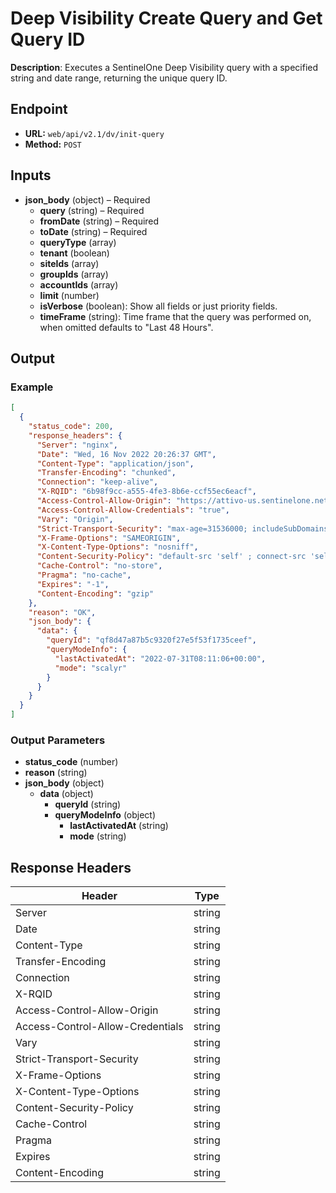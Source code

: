 # Deep Visibility Create Query and Get Query ID

**Description**: Executes a SentinelOne Deep Visibility query with a specified string and date range, returning the unique query ID.

## Endpoint

- **URL:** `web/api/v2.1/dv/init-query`
- **Method:** `POST`
## Inputs

- **json_body** (object) – Required
  - **query** (string) – Required
  - **fromDate** (string) – Required
  - **toDate** (string) – Required
  - **queryType** (array)
  - **tenant** (boolean)
  - **siteIds** (array)
  - **groupIds** (array)
  - **accountIds** (array)
  - **limit** (number)
  - **isVerbose** (boolean): Show all fields or just priority fields.
  - **timeFrame** (string): Time frame that the query was performed on, when omitted defaults to "Last 48 Hours".
## Output

### Example

```json
[
  {
    "status_code": 200,
    "response_headers": {
      "Server": "nginx",
      "Date": "Wed, 16 Nov 2022 20:26:37 GMT",
      "Content-Type": "application/json",
      "Transfer-Encoding": "chunked",
      "Connection": "keep-alive",
      "X-RQID": "6b98f9cc-a555-4fe3-8b6e-ccf55ec6eacf",
      "Access-Control-Allow-Origin": "https://attivo-us.sentinelone.net",
      "Access-Control-Allow-Credentials": "true",
      "Vary": "Origin",
      "Strict-Transport-Security": "max-age=31536000; includeSubDomains",
      "X-Frame-Options": "SAMEORIGIN",
      "X-Content-Type-Options": "nosniff",
      "Content-Security-Policy": "default-src 'self' ; connect-src 'self' cdn.pendo.io app.pendo.io *.pendo.io data.pendo.io *.storage.googleapis.com sentry.io *.sentry.io *.google-analytics.com *.gstatic.com unpkg.com cdn.auth0.com wss://*.sentinelone.net https://www.googletagmanager.com https://cdnjs.cloudflare.com data: ; script-src 'self' 'unsafe-inline' 'unsafe-eval' cdn.pendo.io app.pendo.io pendo-io-static.storage.googleapis.com cdn.pendo.io *.storage.googleapis.com data.pendo.io https://www.google-analytics.com https://www.googletagmanager.com https://unpkg.com https://cdnjs.cloudflare.com ; img-src 'self' data: https://www.google-analytics.com cdn.pendo.io app.pendo.io *.sentinelone.com *.storage.googleapis.com data.pendo.io ; style-src 'self' 'unsafe-inline' app.pendo.io cdn.pendo.io *.storage.googleapis.com https://fonts.googleapis.com https://cdnjs.cloudflare.com ; font-src 'self' data: https://fonts.gstatic.com https://cdn.auth0.com ; frame-src 'self' blob: https://receptive.io https://*.pendo.io https://pendo-io-extensions.storage.googleapis.com/ https://*.youtube.com ; frame-ancestors 'self' app.pendo.io ; object-src 'none'",
      "Cache-Control": "no-store",
      "Pragma": "no-cache",
      "Expires": "-1",
      "Content-Encoding": "gzip"
    },
    "reason": "OK",
    "json_body": {
      "data": {
        "queryId": "qf8d47a87b5c9320f27e5f53f1735ceef",
        "queryModeInfo": {
          "lastActivatedAt": "2022-07-31T08:11:06+00:00",
          "mode": "scalyr"
        }
      }
    }
  }
]
```
### Output Parameters

- **status_code** (number)
- **reason** (string)
- **json_body** (object)
  - **data** (object)
    - **queryId** (string)
    - **queryModeInfo** (object)
      - **lastActivatedAt** (string)
      - **mode** (string)
## Response Headers

| Header | Type |
|--------|------|
| Server | string |
| Date | string |
| Content-Type | string |
| Transfer-Encoding | string |
| Connection | string |
| X-RQID | string |
| Access-Control-Allow-Origin | string |
| Access-Control-Allow-Credentials | string |
| Vary | string |
| Strict-Transport-Security | string |
| X-Frame-Options | string |
| X-Content-Type-Options | string |
| Content-Security-Policy | string |
| Cache-Control | string |
| Pragma | string |
| Expires | string |
| Content-Encoding | string |